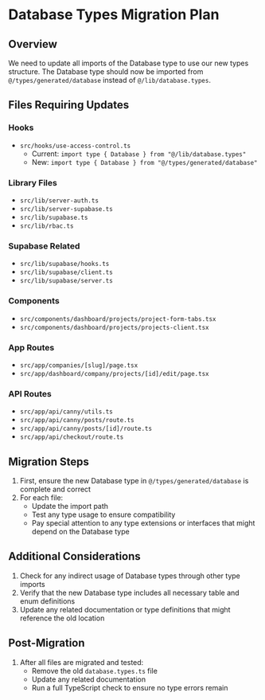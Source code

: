 # Database Types Migration Plan

## Overview
We need to update all imports of the Database type to use our new types structure. The Database type should now be imported from `@/types/generated/database` instead of `@/lib/database.types`.

## Files Requiring Updates

### Hooks
- `src/hooks/use-access-control.ts`
  - Current: `import type { Database } from "@/lib/database.types"`
  - New: `import type { Database } from "@/types/generated/database"`

### Library Files
- `src/lib/server-auth.ts`
- `src/lib/server-supabase.ts`
- `src/lib/supabase.ts`
- `src/lib/rbac.ts`

### Supabase Related
- `src/lib/supabase/hooks.ts`
- `src/lib/supabase/client.ts`
- `src/lib/supabase/server.ts`

### Components
- `src/components/dashboard/projects/project-form-tabs.tsx`
- `src/components/dashboard/projects/projects-client.tsx`

### App Routes
- `src/app/companies/[slug]/page.tsx`
- `src/app/dashboard/company/projects/[id]/edit/page.tsx`

### API Routes
- `src/app/api/canny/utils.ts`
- `src/app/api/canny/posts/route.ts`
- `src/app/api/canny/posts/[id]/route.ts`
- `src/app/api/checkout/route.ts`

## Migration Steps

1. First, ensure the new Database type in `@/types/generated/database` is complete and correct
2. For each file:
   - Update the import path
   - Test any type usage to ensure compatibility
   - Pay special attention to any type extensions or interfaces that might depend on the Database type

## Additional Considerations

1. Check for any indirect usage of Database types through other type imports
2. Verify that the new Database type includes all necessary table and enum definitions
3. Update any related documentation or type definitions that might reference the old location

## Post-Migration

1. After all files are migrated and tested:
   - Remove the old `database.types.ts` file
   - Update any related documentation
   - Run a full TypeScript check to ensure no type errors remain
